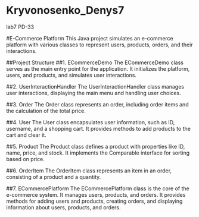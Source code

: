 # Kryvonosenko_Denys7
lab7 PD-33

#E-Commerce Platform
This Java project simulates an e-commerce platform with various classes to represent users, products, orders, and their interactions.

##Project Structure
##1. ECommerceDemo
The ECommerceDemo class serves as the main entry point for the application. It initializes the platform, users, and products, and simulates user interactions.

##2. UserInteractionHandler
The UserInteractionHandler class manages user interactions, displaying the main menu and handling user choices.

##3. Order
The Order class represents an order, including order items and the calculation of the total price.

##4. User
The User class encapsulates user information, such as ID, username, and a shopping cart. It provides methods to add products to the cart and clear it.

##5. Product
The Product class defines a product with properties like ID, name, price, and stock. It implements the Comparable interface for sorting based on price.

##6. OrderItem
The OrderItem class represents an item in an order, consisting of a product and a quantity.

##7. ECommercePlatform
The ECommercePlatform class is the core of the e-commerce system. It manages users, products, and orders. It provides methods for adding users and products, creating orders, and displaying information about users, products, and orders.
